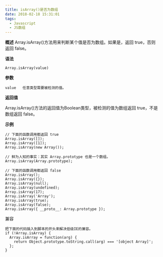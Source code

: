 ```yaml
---
title: isArray()是否为数组
date: 2018-02-18 15:31:01
tags:
  - Javascript
  - JS数组
---
```



**概述**
Array.isArray()方法用来判断某个值是否为数组。如果是，返回 true，否则返回 false。

**语法**

```
Array.isArray(value)
```

**参数**

```
value	任意类型需要被检测的值。

```


**返回值**

Array.isArray()方法的返回值为Boolean类型，被检测的值为数组返回 true，不是数组返回 false。

**示例**

```
// 下面的函数调用都返回 true
Array.isArray([]);
Array.isArray([1]);
Array.isArray(new Array());

// 鲜为人知的事实：其实 Array.prototype 也是一个数组。
Array.isArray(Array.prototype); 

// 下面的函数调用都返回 false
Array.isArray();
Array.isArray({});
Array.isArray(null);
Array.isArray(undefined);
Array.isArray(17);
Array.isArray('Array');
Array.isArray(true);
Array.isArray(false);
Array.isArray({ __proto__: Array.prototype });
```

兼容

```
把下面的代码插入到脚本的开头来解决低级IE的兼容。
if (!Array.isArray) {
  Array.isArray = function(arg) {
    return Object.prototype.toString.call(arg) === '[object Array]';
  };
}
```